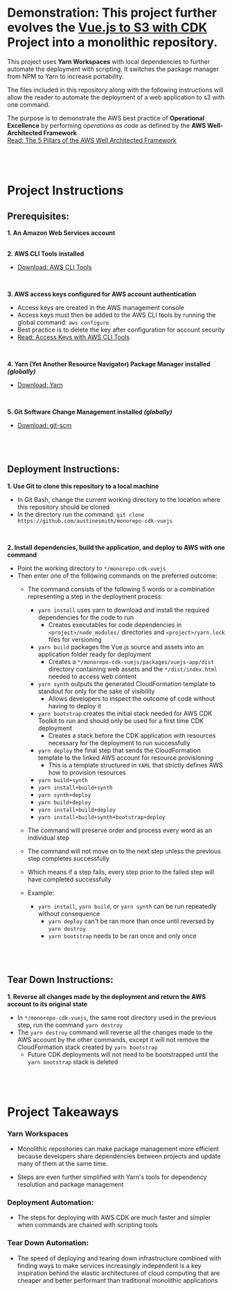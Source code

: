 # Demonstration: This project further evolves the [Vue.js to S3 with CDK](https://github.com/austinesmith/cdk-and-vuejs-in-s3) Project into a monolithic repository.

This project uses **Yarn Workspaces** with local dependencies to further automate the deployment with scripting.  It switches the package manager from NPM to Yarn to increase portability.

The files included in this repository along with the following instructions will allow the reader to automate the deployment of a web application to s3 with one command.

The purpose is to demonstrate the AWS best practice of **Operational Excellence** by performing *operations as code* as defined by the **AWS Well-Architected Framework**
<br/>[Read: The 5 Pillars of the AWS Well Architected Framework](https://aws.amazon.com/blogs/apn/the-5-pillars-of-the-aws-well-architected-framework/)
<br/><br/><br/><br/>


# Project Instructions

## Prerequisites:

**1. An Amazon Web Services account**
<br/><br/>

**2. AWS CLI Tools installed**
  * [Download: AWS CLI Tools](https://docs.aws.amazon.com/cli/latest/userguide/install-cliv2.html)
<br/>

**3. AWS access keys configured for AWS account authentication**
  * Access keys are created in the AWS management console
  * Access keys must then be added to the AWS CLI tools by running the global command: `aws configure`
  * Best practice is to delete the key after configuration for account security
  * [Read: Access Keys with AWS CLI Tools](https://docs.aws.amazon.com/cli/latest/userguide/cli-chap-configure.html)
<br/>

**4. Yarn (Yet Another Resource Navigator) Package Manager installed *(globally)***
  * [Download: Yarn](https://classic.yarnpkg.com/en/docs/install/)
<br/>
  
**5. Git Software Change Management installed *(globally)***
  * [Download: git-scm](https://git-scm.com/downloads)
<br/><br/><br/><br/>


## Deployment Instructions:

**1. Use Git to clone this repository to a local machine**
  * In Git Bash, change the current working directory to the location where this repository should be cloned
  * In the directory run the command: `git clone https://github.com/austinesmith/monorepo-cdk-vuejs`
<br/>

**2. Install dependencies, build the application, and deploy to AWS with one command**
  * Point the working directory to `*/monorepo-cdk-vuejs`
  * Then enter one of the following commands on the preferred outcome:
    * The command consists of the following 5 words or a combination representing a step in the deployment process:
      * `yarn install` uses yarn to download and install the required dependencies for the code to run
        * Creates executables for code dependencies in `<project>/node_modules/` directories and `<project>/yarn.lock` files for versioning
      * `yarn build` packages the Vue.js source and assets into an application folder ready for deployment
        * Creates a `*/monorepo-cdk-vuejs/packages/vuejs-app/dist` directory containing web assets and the `*/dist/index.html` needed to access web content
      * `yarn synth` outputs the generated CloudFormation template to standout for only for the sake of visibility
        * Allows developers to inspect the outcome of code without having to deploy it
      * `yarn bootstrap` creates the initial stack needed for AWS CDK Toolkit to run and should only be used for a first time CDK deployment
        * Creates a stack before the CDK application with resources necessary for the deployment to run successfully
      * `yarn deploy` the final step that sends the CloudFormation template to the linked AWS account for resource provisioning
        * This is a template structured in `YAML` that strictly defines AWS how to provision resources
      * `yarn build+synth`
      * `yarn install+build+synth`
      * `yarn synth+deploy`
      * `yarn build+deploy`
      * `yarn install+build+deploy`
      * `yarn install+build+synth+bootstrap+deploy`
        
    * The command will preserve order and process every word as an individual step
    * The command will not move on to the next step unless the previous step completes successfully
    * Which means if a step fails, every step prior to the failed step will have completed successfully
      
    * Example:
      * `yarn install`, `yarn build`, or `yarn synth` can be run repeatedly without consequence
        * `yarn deploy` can't be ran more than once until reversed by `yarn destroy`
        * `yarn bootstrap` needs to be ran once and only once
<br/><br/><br/><br/>



## Tear Down Instructions:

**1. Reverse all changes made by the deployment and return the AWS account to its original state**
  * In `*/monorepo-cdk-vuejs`, the same root directory used in the previous step, run the command `yarn destroy`
  * The `yarn destroy` command will reverse all the changes made to the AWS account by the other commands, except it will not remove the CloudFormation stack created by `yarn bootstrap`
    * Future CDK deployments will not need to be bootstrapped until the `yarn bootstrap` stack is deleted
<br/><br/><br/><br/>



# Project Takeaways

### Yarn Workspaces

  * Monolithic repositories can make package management more efficient because developers share dependencies between projects and update many of them at the same time.
  
  * Steps are even further simplified with Yarn's tools for dependency resolution and package management
  

### Deployment Automation:

  * The steps for deploying with AWS CDK are much faster and simpler when commands are chained with scripting tools


### Tear Down Automation:

  * The speed of deploying and tearing down infrastructure combined with finding ways to make services increasingly independent is a key inspiration behind the elastic architectures of cloud computing that are cheaper and better performant than traditional monolithic applications




